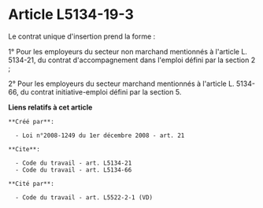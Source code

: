 # Article L5134-19-3

Le contrat unique d'insertion prend la forme : 

1° Pour les employeurs du secteur non marchand mentionnés à l'article L. 5134-21, du contrat d'accompagnement dans l'emploi
défini par la section 2 ; 

2° Pour les employeurs du secteur marchand mentionnés à l'article L. 5134-66, du contrat initiative-emploi défini par la
section 5.

**Liens relatifs à cet article**

	**Créé par**:

	  - Loi n°2008-1249 du 1er décembre 2008 - art. 21

	**Cite**:

	  - Code du travail - art. L5134-21
	  - Code du travail - art. L5134-66

	**Cité par**:

	  - Code du travail - art. L5522-2-1 (VD)
